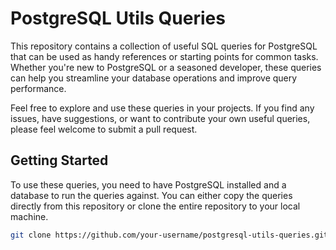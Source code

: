 # PostgreSQL Utils Queries

This repository contains a collection of useful SQL queries for PostgreSQL that can be used as handy references or starting points for common tasks. Whether you're new to PostgreSQL or a seasoned developer, these queries can help you streamline your database operations and improve query performance.

Feel free to explore and use these queries in your projects. If you find any issues, have suggestions, or want to contribute your own useful queries, please feel welcome to submit a pull request.

## Getting Started

To use these queries, you need to have PostgreSQL installed and a database to run the queries against. You can either copy the queries directly from this repository or clone the entire repository to your local machine.

```bash
git clone https://github.com/your-username/postgresql-utils-queries.git
```